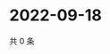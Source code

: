 # 2022-09-18

共 0 条

<!-- BEGIN WEIBO -->
<!-- 最后更新时间 Sun Sep 18 2022 22:00:48 GMT+0800 (China Standard Time) -->

<!-- END WEIBO -->
